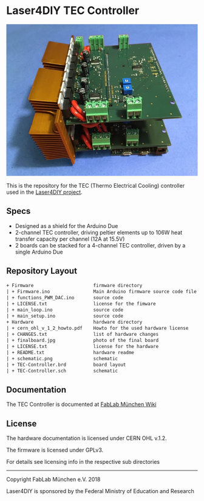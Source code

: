 
# Laser4DIY TEC Controller

![TEC Controller board](/Hardware/finalboard.jpg?raw=true)

This is the repository for the TEC (Thermo Electrical Cooling) controller used in the [Laser4DIY project](http://www.laser4diy.org/).

## Specs

* Designed as a shield for the Arduino Due
* 2-channel TEC controller, driving peltier elements up to 106W heat transfer capacity per channel (12A at 15.5V)
* 2 boards can be stacked for a 4-channel TEC controller, driven by a single Arduino Due

## Repository Layout

```
+ Firmware                      firmware directory
| + Firmware.ino                Main Arduino firmware source code file
| + functions_PWM_DAC.ino       source code
| + LICENSE.txt                 license for the fimware
| + main_loop.ino               source code
| + main_setup.ino              source code
+ Hardware                      hardware directory
| + cern_ohl_v_1_2_howto.pdf    Howto for the used hardware license
| + CHANGES.txt                 list of hardware changes
| + finalboard.jpg              photo of the final board
| + LICENSE.txt                 license for the hardware
| + README.txt                  hardware readme
| + schematic.png               schematic
| + TEC-Controller.brd          board layout
| + TEC-Controller.sch          schematic
```

## Documentation

The TEC Controller is documented at [FabLab München Wiki](https://wiki.fablab-muenchen.de/display/WIKI/LASER4DIY+-+TEC+Controller)

## License

The hardware documentation is licensed under CERN OHL v.1.2.

The firmware is licensed under GPLv3.

For details see licensing info in the respective sub directories

---

Copyright FabLab München e.V. 2018

Laser4DIY is sponsored by the Federal Ministry of Education and Research

 
